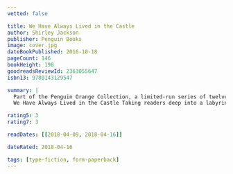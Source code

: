 ```yaml
---
vetted: false

title: We Have Always Lived in the Castle
author: Shirley Jackson
publisher: Penguin Books
image: cover.jpg
dateBookPublished: 2016-10-18
pageCount: 146
bookHeight: 198
goodreadsReviewId: 2363055647
isbn13: 9780143129547

summary: |
  Part of the Penguin Orange Collection, a limited-run series of twelve influential and beloved American classics in a bold series design offering a modern take on the iconic Penguin paperback For the seventieth anniversary of Penguin Classics, the Penguin Orange Collection celebrates the heritage of Penguin’s iconic book design with twelve influential American literary classics representing the breadth and diversity of the Penguin Classics library. These collectible editions are dressed in the iconic orange and white tri-band cover design, first created in 1935, while french flaps, high-quality paper, and striking cover illustrations provide the cutting-edge design treatment that is the signature of Penguin Classics Deluxe Editions today.
  We Have Always Lived in the Castle Taking readers deep into a labyrinth of dark neurosis, We Have Always Lived in the Castle is perhaps the crowning achievement of Shirley Jackson’s brilliant career: a deliciously unsettling novel about a perverse, isolated, and possibly murderous family and the dramatic struggle that ensues when an unexpected visitor interrupts their unusual way of life.

rating5: 3
rating7: 3

readDates: [[2018-04-09, 2018-04-16]]

dateRated: 2018-04-16

tags: [type-fiction, form-paperback]
---
```

